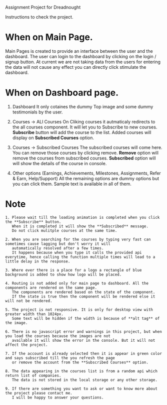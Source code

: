 Assignment Project for Dreadnought

Instructions to check the project.

# When on Main Page.
 
   Main Pages is created to provide an interface between the user and the dashboard.
   The user can login to the dashboard by clicking on the login / signup button.
   At current we are not taking data from the users for entering the data will not cause any effect you can directly click
   stimulate the dashboard.

# When on Dashboard page.

1. Dashboard
    It only cotaines the dummy Top image and some dummy testimonials by the user.

2. Courses -> ALl Courses
    On Cliking courses it autmaticaly redirects to the all courses component.
    It will let you to Subscribe to new courses.
    **Subscribe** button will add the course to the list.
    Added courses will display on **Subscribed Courses** option.

3. Courses -> Subscribed Courses
    The subscribed courses will come here.
    You can remove those courses by clicking remove.
    **Remove** option will remove the courses from subscribed courses.
    **Subscribed** option will will show the details of the course in console.

4. Other options (Earnings, Achievements, Milestones, Assignments, Refer & Earn, Help/Support)
    All the remaining options are dummy options but you can click them.
    Sample text is available in all of them.


# Note
    1. Please wait till the loading animation is completed when you click the **Subscribe** button.
       When it is completed it will show the **Subscribed** message.
       Do not click mulitple courses at the same time.

    2. When you are searching for the courses by typing very fast can sometimes cause lagging but don't worry it will
       automatically resolved after a few times. 
       It happens because when you type it calls the provided api everytime, hence calling the function multiple times will lead to a little delay in the response.

    3. Where ever there is a place for a logo a rectangle of blue background is added to show how logo will be placed.

    4. Routing is not added only for main page to dashboard. All the components are rendered on the same page.
       The components are rendered based on the state of the component.
       If the state is true then the component will be rendered else it will not be rendered.

    5. The project is not responsive. It is only for desktop view with greater width than 1024px.
       Some text will be hidden if the width is because of **alt tag** of the image.

    6. There is no javascript error and warnings in this project, but when you load the courses because the images are not
       available it will show the error in the console. But it will not affect the project.

    7. If the account is already selected then it is appear in green color and says subscribed till the you refresh the page
       or remove the account from the **Subscribed Courses** option.

    8. The data appearing in the courses list is from a random api which return list of companies.
       The data is not stored in the local storage or any other storage.

    9. If there are something you want to ask or want to know more about the project please contact me.
       I will be happy to answer your questions.